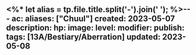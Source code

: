 <%* let alias = tp.file.title.split('-').join(' '); %>---
ac: 
aliases: ["Chuul"]
created: 2023-05-07
description: 
hp: 
image: 
level: 
modifier: 
publish: 
tags: [13A/Bestiary/Aberration]
updated: 2023-05-08
---

